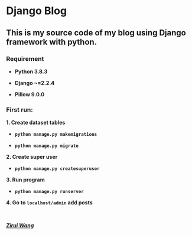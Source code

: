 # Django Blog

## This is my source code of my blog using Django framework with python.

### Requirement

* **Python 3.8.3**

* **Django ~=2.2.4**

* **Pillow 9.0.0**

### First run:

**1. Create dataset tables**

* **````python manage.py makemigrations````**

* **````python manage.py migrate````**

**2. Create super user**

* **````python manage.py createsuperuser````**

**3. Run program**

* **````python manage.py runserver````**

**4. Go to ````localhost/admin```` add posts**

&nbsp;
&nbsp;

<u>***Zirui Wang***</u>
